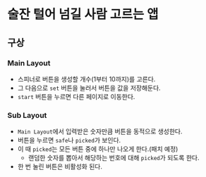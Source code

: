 # 술잔 털어 넘길 사람 고르는 앱

## 구상

### Main Layout

- 스피너로 버튼을 생성할 개수(1부터 10까지)를 고른다.
- 그 다음으로 `set` 버튼을 눌러서 버튼을 값을 저장해둔다.
- `start` 버튼을 누르면 다른 페이지로 이동한다.

### Sub Layout

- `Main Layout`에서 입력받은 숫자만큼 버튼을 동적으로 생성한다.
- 버튼을 누르면 `safe`나 `picked`가 보인다.
- 이 때 `picked`는 모든 버튼 중에 하나만 나오게 한다.(패치 예정)
    - 랜덤한 숫자를 뽑아서 해당하는 번호에 대해 `picked`가 되도록 한다.
- 한 번 눌린 버튼은 비활성화 된다.
